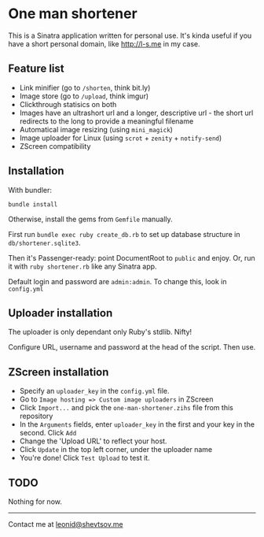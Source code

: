 One man shortener
=================

This is a Sinatra application written for personal use. It's kinda useful if you have a short personal domain, like http://l-s.me in my case. 

Feature list
------------

* Link minifier (go to `/shorten`, think bit.ly)
* Image store (go to `/upload`, think imgur) 
* Clickthrough statisics on both
* Images have an ultrashort url and a longer, descriptive url - the short url redirects to the long to provide a meaningful filename
* Automatical image resizing (using `mini_magick`)
* Image uploader for Linux (using `scrot` + `zenity` + `notify-send`)
* ZScreen compatibility

Installation
------------

With bundler: 

`bundle install`

Otherwise, install the gems from `Gemfile` manually.

First run `bundle exec ruby create_db.rb` to set up database structure in `db/shortener.sqlite3`.

Then it's Passenger-ready: point DocumentRoot to `public` and enjoy. Or, run it with `ruby shortener.rb` like any Sinatra app.

Default login and password are `admin:admin`. To change this, look in `config.yml`

Uploader installation
---------------------

The uploader is only dependant only Ruby's stdlib. Nifty!

Configure URL, username and password at the head of the script. Then use.

ZScreen installation
--------------------

* Specify an `uploader_key` in the `config.yml` file.
* Go to `Image hosting => Custom image uploaders` in ZScreen
* Click `Import...` and pick the `one-man-shortener.zihs` file from this repository
* In the `Arguments` fields, enter `uploader_key` in the first and your key in the second. Click `Add`
* Change the 'Upload URL' to reflect your host.
* Click `Update` in the top left corner, under the uploader name
* You're done! Click `Test Upload` to test it.


TODO
----

Nothing for now.

* * *
Contact me at leonid@shevtsov.me
